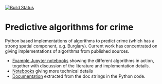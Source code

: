 [![Build Status](https://travis-ci.org/QuantCrimAtLeeds/PredictCode.svg?branch=master)](https://travis-ci.org/QuantCrimAtLeeds/PredictCode)

# Predictive algorithms for crime

Python based implementations of algorithms to predict crime (which has a strong spatial
component, e.g. Burglary).  Current work has concentrated on giving implementations of
algorithms from published sources.

- [Example Jupyter notebooks](examples) showing the different algorithms in action, together with
  discussion of the literature and implementation details.
- [Notebooks](notebooks) giving more technical details
- [Documentation](https://quantcrimatleeds.github.io/PredictCode/) extracted from the doc strings in the Python code.